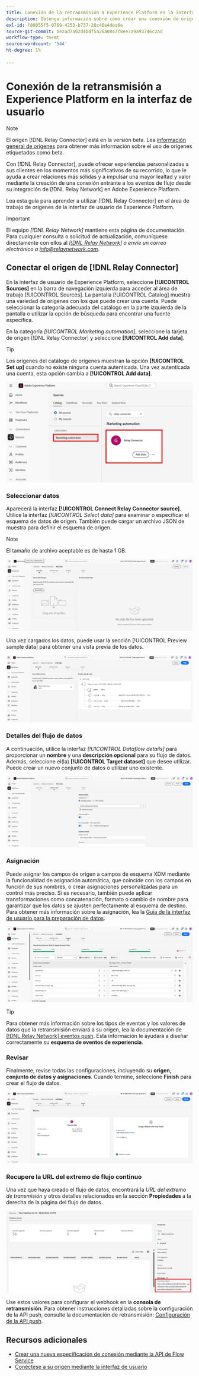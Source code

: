 ```yaml
---
title: Conexión de la retransmisión a Experience Platform en la interfaz de usuario
description: Obtenga información sobre cómo crear una conexión de origen personalizada del conector de retransmisión mediante la interfaz de usuario de Adobe Experience Platform.
exl-id: f80855f5-0769-4253-b737-28c46e4dea6e
source-git-commit: be2ad7a02d4bdf5a26a0847c8ee7a9a93746c2ad
workflow-type: tm+mt
source-wordcount: '544'
ht-degree: 1%

---
```


# Conexión de la retransmisión a Experience Platform en la interfaz de usuario

>[!NOTE]
>
>El origen [!DNL Relay Connector] está en la versión beta. Lea [información general de orígenes](../../../../home.md#terms-and-conditions) para obtener más información sobre el uso de orígenes etiquetados como beta.

Con [!DNL Relay Connector], puede ofrecer experiencias personalizadas a sus clientes en los momentos más significativos de su recorrido, lo que le ayuda a crear relaciones más sólidas y a impulsar una mayor lealtad y valor mediante la creación de una conexión entrante a los eventos de flujo desde su integración de [!DNL Relay Network] en Adobe Experience Platform.

Lea esta guía para aprender a utilizar [!DNL Relay Connector] en el área de trabajo de orígenes de la interfaz de usuario de Experience Platform.

>[!IMPORTANT]
>
>El equipo *[!DNL Relay Network]* mantiene esta página de documentación. Para cualquier consulta o solicitud de actualización, comuníquese directamente con ellos al *[[!DNL Relay Network]](https://www.relaynetwork.com/) o envíe un correo electrónico a [info@relaynetwork.com](mailto:info@relaynetwork.com)*.

## Conectar el origen de [!DNL Relay Connector]

En la interfaz de usuario de Experience Platform, seleccione **[!UICONTROL Sources]** en la barra de navegación izquierda para acceder al área de trabajo [!UICONTROL Sources]. La pantalla [!UICONTROL Catalog] muestra una variedad de orígenes con los que puede crear una cuenta. Puede seleccionar la categoría adecuada del catálogo en la parte izquierda de la pantalla o utilizar la opción de búsqueda para encontrar una fuente específica.

En la categoría *[!UICONTROL Marketing automation]*, seleccione la tarjeta de origen [!DNL Relay Connector] y seleccione **[!UICONTROL Add data]**.

>[!TIP]
>
>Los orígenes del catálogo de orígenes muestran la opción **[!UICONTROL Set up]** cuando no existe ninguna cuenta autenticada. Una vez autenticada una cuenta, esta opción cambia a **[!UICONTROL Add data]**.

![Página de catálogo del área de trabajo de orígenes.](../../../../images/tutorials/create/relay-connector/relay-source.jpg)

### Seleccionar datos

Aparecerá la interfaz **[!UICONTROL Connect Relay Connector source]**. Utilice la interfaz *[!UICONTROL Select data]* para examinar o especificar el esquema de datos de origen. También puede cargar un archivo JSON de muestra para definir el esquema de origen.

>[!NOTE]
>
>El tamaño de archivo aceptable es de hasta 1 GB.

![Interfaz de datos seleccionada](../../../../images/tutorials/create/relay-connector/upload-data.jpg)

Una vez cargados los datos, puede usar la sección [!UICONTROL Preview sample data] para obtener una vista previa de los datos.

![Los datos cargados.](../../../../images/tutorials/create/relay-connector/uploaded-data.jpg)

### Detalles del flujo de datos

A continuación, utilice la interfaz *[!UICONTROL Dataflow details]* para proporcionar un **nombre** y una **descripción opcional** para su flujo de datos. Además, seleccione el(la) **[!UICONTROL Target dataset]** que desee utilizar. Puede crear un nuevo conjunto de datos o utilizar uno existente.

![Interfaz de detalles del flujo de datos.](../../../../images/tutorials/create/relay-connector/dataflow.jpg)

### Asignación

Puede asignar los campos de origen a campos de esquema XDM mediante la funcionalidad de asignación automática, que coincide con los campos en función de sus nombres, o crear asignaciones personalizadas para un control más preciso. Si es necesario, también puede aplicar transformaciones como concatenación, formato o cambio de nombre para garantizar que los datos se ajusten perfectamente al esquema de destino. Para obtener más información sobre la asignación, lea la [Guía de la interfaz de usuario para la preparación de datos](../../../../../data-prep/ui/mapping.md).

![Interfaz de asignación en el flujo de trabajo de orígenes.](../../../../images/tutorials/create/relay-connector/mapping.jpg)

>[!TIP]
>
>Para obtener más información sobre los tipos de eventos y los valores de datos que la retransmisión enviará a su origen, lea la documentación de [[!DNL Relay Network] eventos push](https://docs.relaynetwork.com/docs/push-events). Esta información le ayudará a diseñar correctamente su **esquema de eventos de experiencia**.

### Revisar

Finalmente, revise todas las configuraciones, incluyendo su **origen, conjunto de datos y asignaciones**. Cuando termine, seleccione **Finish** para crear el flujo de datos.

![Paso de revisión del flujo de trabajo de orígenes.](../../../../images/tutorials/create/relay-connector/review.jpg)

### Recupere la URL del extremo de flujo continuo

Una vez que haya creado el flujo de datos, encontrará la *URL del extremo de transmisión* y otros detalles relacionados en la sección **Propiedades** a la derecha de la página del flujo de datos.

![Las propiedades del flujo de datos](../../../../images/tutorials/create/relay-connector/streaming-endpoint.jpg)

Use estos valores para configurar el webhook en la **consola de retransmisión**. Para obtener instrucciones detalladas sobre la configuración de la API push, consulte la documentación de retransmisión: [Configuración de la API push](https://docs.relaynetwork.com/docs/configuring-the-push-api).

## Recursos adicionales

* [Crear una nueva especificación de conexión mediante la API de Flow Service](https://experienceleague.adobe.com/es/docs/experience-platform/sources/sdk/streaming-sdk/create)
* [Conéctese a su origen mediante la interfaz de usuario](https://experienceleague.adobe.com/es/docs/experience-platform/sources/sdk/streaming-sdk/submit#test-your-source-using-the-ui)
